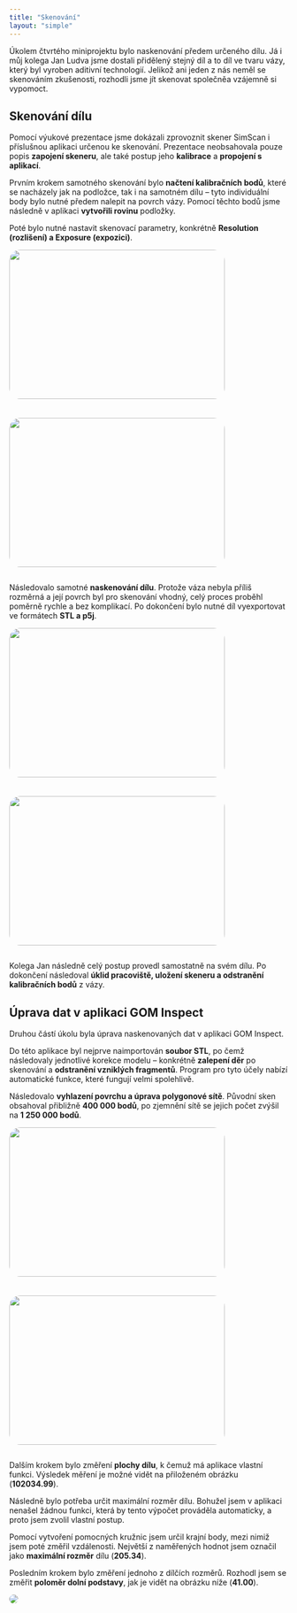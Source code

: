 ```yaml
---
title: "Skenování"
layout: "simple"
---
```

Úkolem čtvrtého miniprojektu bylo naskenování předem určeného dílu. Já i můj kolega Jan Ludva jsme dostali přidělený stejný díl a to díl ve tvaru vázy, který byl vyroben aditivní technologií. Jelikož ani jeden z nás neměl se skenováním zkušenosti, rozhodli jsme jít skenovat společněa vzájemně si vypomoct.

## Skenování dílu

Pomocí výukové prezentace jsme dokázali zprovoznit skener SimScan i příslušnou aplikaci určenou ke skenování. Prezentace neobsahovala pouze popis **zapojení skeneru**, ale také postup jeho **kalibrace** a **propojení s aplikací**. 

 

Prvním krokem samotného skenování bylo **načtení kalibračních bodů**, které se nacházely jak na podložce, tak i na samotném dílu – tyto individuální body bylo nutné předem nalepit na povrch vázy. Pomocí těchto bodů jsme následně v aplikaci **vytvořili rovinu** podložky. 

 

Poté bylo nutné nastavit skenovací parametry, konkrétně **Resolution (rozlišení) a Exposure (expozici)**. 

<div style="max-width: 800px; margin: 0 auto; display: flex; justify-content: space-between; gap: 20px; flex-wrap: wrap; align-items: center;">
  <img 
       src="/266944_ZPC_2025/images/4/IMG_2164.jpeg"
       style="transform: rotate(0deg); transform-origin: center center;
              width: 390px; height: 270px;
              border-radius: 20px; object-fit: cover;">
              
  <img 
       src="/266944_ZPC_2025/images/4/IMG_2169.jpeg"
       style="transform: rotate(0deg); transform-origin: center center;
              width: 390px; height: 270px;
              border-radius: 20px; object-fit: cover;">
</div>

Následovalo samotné **naskenování dílu**. Protože váza nebyla příliš rozměrná a její povrch byl pro skenování vhodný, celý proces proběhl poměrně rychle a bez komplikací. Po dokončení bylo nutné díl vyexportovat ve formátech **STL a p5j**. 

 <div style="max-width: 800px; margin: 0 auto; display: flex; justify-content: space-between; gap: 20px; flex-wrap: wrap; align-items: center;">
  <img 
       src="/266944_ZPC_2025/images/4/IMG_2167.jpeg"
       style="transform: rotate(0deg); transform-origin: center center;
              width: 390px; height: 270px;
              border-radius: 20px; object-fit: cover;">
              
  <img 
       src="/266944_ZPC_2025/images/4/IMG_2171.jpeg"
       style="transform: rotate(0deg); transform-origin: center center;
              width: 390px; height: 270px;
              border-radius: 20px; object-fit: cover;">
</div>

Kolega Jan následně celý postup provedl samostatně na svém dílu. Po dokončení následoval **úklid pracoviště, uložení skeneru a odstranění kalibračních bodů** z vázy. 

 

## Úprava dat v aplikaci GOM Inspect 

 

Druhou částí úkolu byla úprava naskenovaných dat v aplikaci GOM Inspect. 

Do této aplikace byl nejprve naimportován **soubor STL**, po čemž následovaly jednotlivé korekce modelu – konkrétně **zalepení děr** po skenování a **odstranění vzniklých fragmentů**. Program pro tyto účely nabízí automatické funkce, které fungují velmi spolehlivě. 

 

Následovalo **vyhlazení povrchu a úprava polygonové sítě**. Původní sken obsahoval přibližně **400 000 bodů**, po zjemnění sítě se jejich počet zvýšil na **1 250 000 bodů**. 

 <div style="max-width: 800px; margin: 0 auto; display: flex; justify-content: space-between; gap: 20px; flex-wrap: wrap; align-items: center;">
  <img 
       src="/266944_ZPC_2025/images/4/1.jpeg"
       style="transform: rotate(0deg); transform-origin: center center;
              width: 390px; height: 270px;
              border-radius: 20px; object-fit: cover;">
              
  <img 
       src="/266944_ZPC_2025/images/4/2.jpeg"
       style="transform: rotate(0deg); transform-origin: center center;
              width: 390px; height: 270px;
              border-radius: 20px; object-fit: cover;">
</div>

Dalším krokem bylo změření **plochy dílu**, k čemuž má aplikace vlastní funkci. Výsledek měření je možné vidět na přiloženém obrázku (**102034.99**). 

Následně bylo potřeba určit maximální rozměr dílu. Bohužel jsem v aplikaci nenašel žádnou funkci, která by tento výpočet prováděla automaticky, a proto jsem zvolil vlastní postup. 

Pomocí vytvoření pomocných kružnic jsem určil krajní body, mezi nimiž jsem poté změřil vzdálenosti. Největší z naměřených hodnot jsem označil jako **maximální rozměr** dílu (**205.34**). 

Posledním krokem bylo změření jednoho z dílčích rozměrů. Rozhodl jsem se změřit **poloměr dolní podstavy**, jak je vidět na obrázku níže (**41.00**). 

<img 
    src="/266944_ZPC_2025/images/4/3.jpeg" 
    style="transform: rotate(0deg); transform-origin: center center;
           border-radius: 20px; overflow: hidden; object-fit: cover;">
</img>
